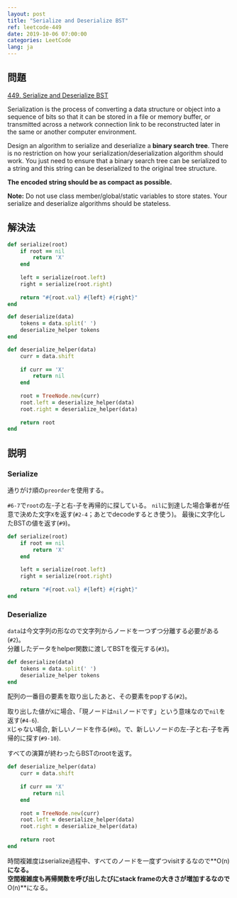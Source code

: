 ```yaml
---
layout: post
title: "Serialize and Deserialize BST"
ref: leetcode-449
date: 2019-10-06 07:00:00
categories: LeetCode
lang: ja
---
```


## 問題

[449. Serialize and Deserialize BST](https://leetcode.com/problems/serialize-and-deserialize-bst/)

Serialization is the process of converting a data structure or object into a sequence of bits so that it can be stored in a file or memory buffer, 
or transmitted across a network connection link to be reconstructed later in the same or another computer environment.

Design an algorithm to serialize and deserialize a **binary search tree**. 
There is no restriction on how your serialization/deserialization algorithm should work. 
You just need to ensure that a binary search tree can be serialized to a string and this string can be deserialized to the original tree structure.

**The encoded string should be as compact as possible.**

**Note:** Do not use class member/global/static variables to store states. Your serialize and deserialize algorithms should be stateless.

<div class="divider"></div>

## 解決法
```ruby
def serialize(root)
    if root == nil
        return 'X'
    end
    
    left = serialize(root.left)
    right = serialize(root.right)
    
    return "#{root.val} #{left} #{right}"
end

def deserialize(data)
    tokens = data.split(' ')
    deserialize_helper tokens
end

def deserialize_helper(data)
    curr = data.shift
    
    if curr == 'X'
        return nil
    end
    
    root = TreeNode.new(curr)
    root.left = deserialize_helper(data)
    root.right = deserialize_helper(data)
    
    return root
end
```

<div class="divider"></div>

## 説明

### Serialize

通りがけ順の`preorder`を使用する。

`#6-7`で`root`の左-子と右-子を再帰的に探している。 
`nil`に到達した場合筆者が任意で決めた文字`X`を返す(`#2-4`；あとでdecodeするとき使う)。
最後に文字化したBSTの値を返す(`#9`)。

```ruby
def serialize(root)
    if root == nil
        return 'X'
    end
    
    left = serialize(root.left)
    right = serialize(root.right)
    
    return "#{root.val} #{left} #{right}"
end
```

### Deserialize

`data`は今文字列の形なので文字列からノードを一つずつ分離する必要がある(`#2`)。<br>
分離したデータをhelper関数に渡してBSTを復元する(`#3`)。

```ruby
def deserialize(data)
    tokens = data.split(' ')
    deserialize_helper tokens
end
```


配列の一番目の要素を取り出したあと、その要素をpopする(`#2`)。

取り出した値が`X`に場合、「現ノードは`nil`ノードです」という意味なので`nil`を返す(`#4-6`).<br>
`X`じゃない場合, 新しいノードを作る(`#8`)。で、新しいノードの左-子と右-子を再帰的に探す(`#9-10`).

すべての演算が終わったらBSTのrootを返す。

```ruby
def deserialize_helper(data)
    curr = data.shift
    
    if curr == 'X'
        return nil
    end
    
    root = TreeNode.new(curr)
    root.left = deserialize_helper(data)
    root.right = deserialize_helper(data)
    
    return root
end
```

時間複雑度はserialize過程中、すべてのノードを一度ずつvisitするなので**O(n)**になる。<br>
空間複雑度も再帰関数を呼び出したびにstack frameの大きさが増加するなので**O(n)**になる。
